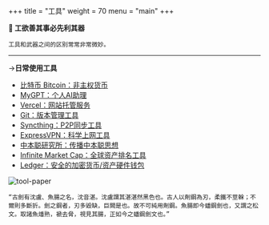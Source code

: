 +++
title = "工具"
weight = 70
menu = "main"
+++

**🎸 工欲善其事必先利其器**

`工具和武器之间的区别常常非常微妙。`

---

->**日常使用工具**
* [比特币 Bitcoin：非主权货币](https://bitcoin.org/)
* [MyGPT：个人AI助理](https://www.3570000.xyz/)
* [Vercel：网站托管服务](https://vercel.com/)
* [Git：版本管理工具](https://git-scm.com/)
* [Syncthing：P2P同步工具](https://syncthing.net/)
* [ExpressVPN：科学上网工具](https://www.expressvpn.com/)
* [中本聪研究所：传播中本聪思想](https://nakamotoinstitute.org/)
* [Infinite Market Cap：全球资产排名工具](https://8marketcap.com/) 
* [Ledger：安全的加密货币/资产硬件钱包](https://www.ledger.com/)

![tool-paper](/images/tool-paper.jpg)

`“古劍有沈盧、魚腸之名，沈音湛。沈盧謂其湛湛然黑色也。古人以劑鋼為刃，柔鐵不莖榦；不爾則多斷折。劍之鋼者，刃多毀缺，巨闕是也。故不可純用劑鋼。魚腸即今蟠鋼劍也，又謂之松文。取諸魚燔熟，褫去脅，視見其腸，正如今之蟠鋼劍文也。”`